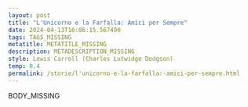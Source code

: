```yaml
---
layout: post
title: "L'Unicorno e la Farfalla: Amici per Sempre"
date: 2024-04-13T16:06:15.567490
tags: TAGS_MISSING
metatitle: METATITLE_MISSING
description: METADESCRIPTION_MISSING
style: Lewis Carroll (Charles Lutwidge Dodgson)
temp: 0.4
permalink: /storie/l'unicorno-e-la-farfalla:-amici-per-sempre.html
---
```

BODY\_MISSING

        